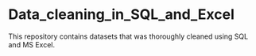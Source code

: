 # Data_cleaning_in_SQL_and_Excel
This repository contains datasets that was thoroughly cleaned using SQL and MS Excel.
